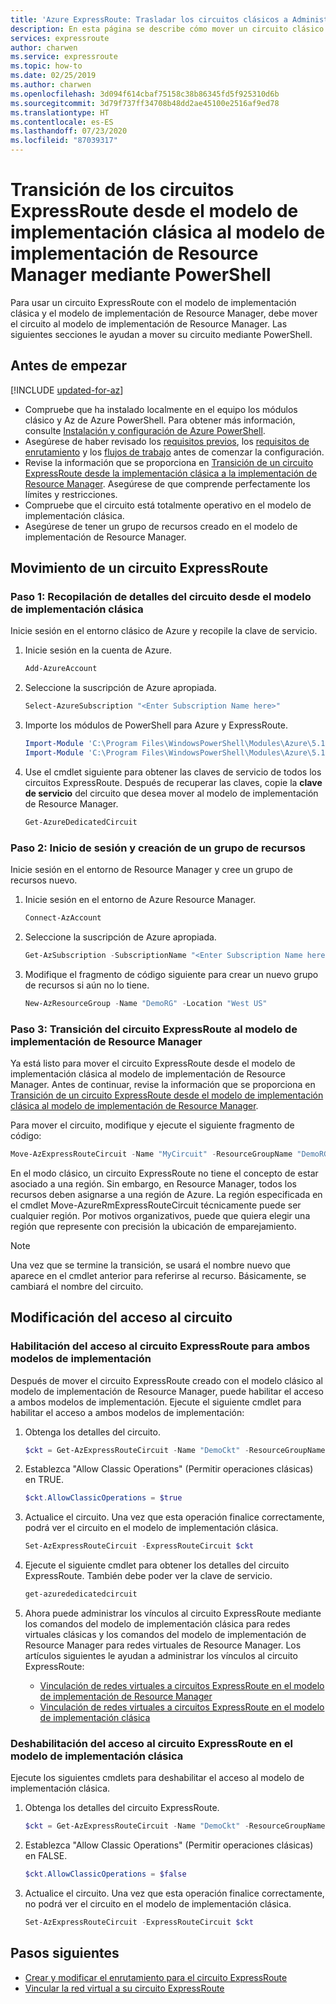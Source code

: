```yaml
---
title: 'Azure ExpressRoute: Trasladar los circuitos clásicos a Administrador de recursos'
description: En esta página se describe cómo mover un circuito clásico al modelo de implementación de Resource Manager mediante PowerShell.
services: expressroute
author: charwen
ms.service: expressroute
ms.topic: how-to
ms.date: 02/25/2019
ms.author: charwen
ms.openlocfilehash: 3d094f614cbaf75158c38b86345fd5f925310d6b
ms.sourcegitcommit: 3d79f737ff34708b48dd2ae45100e2516af9ed78
ms.translationtype: HT
ms.contentlocale: es-ES
ms.lasthandoff: 07/23/2020
ms.locfileid: "87039317"
---
```

# <a name="move-expressroute-circuits-from-classic-to-resource-manager-deployment-model-using-powershell"></a>Transición de los circuitos ExpressRoute desde el modelo de implementación clásica al modelo de implementación de Resource Manager mediante PowerShell

Para usar un circuito ExpressRoute con el modelo de implementación clásica y el modelo de implementación de Resource Manager, debe mover el circuito al modelo de implementación de Resource Manager. Las siguientes secciones le ayudan a mover su circuito mediante PowerShell.

## <a name="before-you-begin"></a>Antes de empezar

[!INCLUDE [updated-for-az](../../includes/hybrid-az-ps.md)]

* Compruebe que ha instalado localmente en el equipo los módulos clásico y Az de Azure PowerShell. Para obtener más información, consulte [Instalación y configuración de Azure PowerShell](/powershell/azure/).
* Asegúrese de haber revisado los [requisitos previos](expressroute-prerequisites.md), los [requisitos de enrutamiento](expressroute-routing.md) y los [flujos de trabajo](expressroute-workflows.md) antes de comenzar la configuración.
* Revise la información que se proporciona en [Transición de un circuito ExpressRoute desde la implementación clásica a la implementación de Resource Manager](expressroute-move.md). Asegúrese de que comprende perfectamente los límites y restricciones.
* Compruebe que el circuito está totalmente operativo en el modelo de implementación clásica.
* Asegúrese de tener un grupo de recursos creado en el modelo de implementación de Resource Manager.

## <a name="move-an-expressroute-circuit"></a>Movimiento de un circuito ExpressRoute

### <a name="step-1-gather-circuit-details-from-the-classic-deployment-model"></a>Paso 1: Recopilación de detalles del circuito desde el modelo de implementación clásica

Inicie sesión en el entorno clásico de Azure y recopile la clave de servicio.

1. Inicie sesión en la cuenta de Azure.

   ```powershell
   Add-AzureAccount
   ```

2. Seleccione la suscripción de Azure apropiada.

   ```powershell
   Select-AzureSubscription "<Enter Subscription Name here>"
   ```

3. Importe los módulos de PowerShell para Azure y ExpressRoute.

   ```powershell
   Import-Module 'C:\Program Files\WindowsPowerShell\Modules\Azure\5.1.1\Azure\Azure.psd1'
   Import-Module 'C:\Program Files\WindowsPowerShell\Modules\Azure\5.1.1\ExpressRoute\ExpressRoute.psd1'
   ```

4. Use el cmdlet siguiente para obtener las claves de servicio de todos los circuitos ExpressRoute. Después de recuperar las claves, copie la **clave de servicio** del circuito que desea mover al modelo de implementación de Resource Manager.

   ```powershell
   Get-AzureDedicatedCircuit
   ```

### <a name="step-2-sign-in-and-create-a-resource-group"></a>Paso 2: Inicio de sesión y creación de un grupo de recursos

Inicie sesión en el entorno de Resource Manager y cree un grupo de recursos nuevo.

1. Inicie sesión en el entorno de Azure Resource Manager.

   ```powershell
   Connect-AzAccount
   ```

2. Seleccione la suscripción de Azure apropiada.

   ```powershell
   Get-AzSubscription -SubscriptionName "<Enter Subscription Name here>" | Select-AzSubscription
   ```

3. Modifique el fragmento de código siguiente para crear un nuevo grupo de recursos si aún no lo tiene.

   ```powershell
   New-AzResourceGroup -Name "DemoRG" -Location "West US"
   ```

### <a name="step-3-move-the-expressroute-circuit-to-the-resource-manager-deployment-model"></a>Paso 3: Transición del circuito ExpressRoute al modelo de implementación de Resource Manager

Ya está listo para mover el circuito ExpressRoute desde el modelo de implementación clásica al modelo de implementación de Resource Manager. Antes de continuar, revise la información que se proporciona en [Transición de un circuito ExpressRoute desde el modelo de implementación clásica al modelo de implementación de Resource Manager](expressroute-move.md).

Para mover el circuito, modifique y ejecute el siguiente fragmento de código:

```powershell
Move-AzExpressRouteCircuit -Name "MyCircuit" -ResourceGroupName "DemoRG" -Location "West US" -ServiceKey "<Service-key>"
```

En el modo clásico, un circuito ExpressRoute no tiene el concepto de estar asociado a una región. Sin embargo, en Resource Manager, todos los recursos deben asignarse a una región de Azure. La región especificada en el cmdlet Move-AzureRmExpressRouteCircuit técnicamente puede ser cualquier región. Por motivos organizativos, puede que quiera elegir una región que represente con precisión la ubicación de emparejamiento.

> [!NOTE]
> Una vez que se termine la transición, se usará el nombre nuevo que aparece en el cmdlet anterior para referirse al recurso. Básicamente, se cambiará el nombre del circuito.
> 

## <a name="modify-circuit-access"></a>Modificación del acceso al circuito

### <a name="to-enable-expressroute-circuit-access-for-both-deployment-models"></a>Habilitación del acceso al circuito ExpressRoute para ambos modelos de implementación

Después de mover el circuito ExpressRoute creado con el modelo clásico al modelo de implementación de Resource Manager, puede habilitar el acceso a ambos modelos de implementación. Ejecute el siguiente cmdlet para habilitar el acceso a ambos modelos de implementación:

1. Obtenga los detalles del circuito.

   ```powershell
   $ckt = Get-AzExpressRouteCircuit -Name "DemoCkt" -ResourceGroupName "DemoRG"
   ```

2. Establezca "Allow Classic Operations" (Permitir operaciones clásicas) en TRUE.

   ```powershell
   $ckt.AllowClassicOperations = $true
   ```

3. Actualice el circuito. Una vez que esta operación finalice correctamente, podrá ver el circuito en el modelo de implementación clásica.

   ```powershell
   Set-AzExpressRouteCircuit -ExpressRouteCircuit $ckt
   ```

4. Ejecute el siguiente cmdlet para obtener los detalles del circuito ExpressRoute. También debe poder ver la clave de servicio.

   ```powershell
   get-azurededicatedcircuit
   ```

5. Ahora puede administrar los vínculos al circuito ExpressRoute mediante los comandos del modelo de implementación clásica para redes virtuales clásicas y los comandos del modelo de implementación de Resource Manager para redes virtuales de Resource Manager. Los artículos siguientes le ayudan a administrar los vínculos al circuito ExpressRoute:

    * [Vinculación de redes virtuales a circuitos ExpressRoute en el modelo de implementación de Resource Manager](expressroute-howto-linkvnet-arm.md)
    * [Vinculación de redes virtuales a circuitos ExpressRoute en el modelo de implementación clásica](expressroute-howto-linkvnet-classic.md)

### <a name="to-disable-expressroute-circuit-access-to-the-classic-deployment-model"></a>Deshabilitación del acceso al circuito ExpressRoute en el modelo de implementación clásica

Ejecute los siguientes cmdlets para deshabilitar el acceso al modelo de implementación clásica.

1. Obtenga los detalles del circuito ExpressRoute.

   ```powershell
   $ckt = Get-AzExpressRouteCircuit -Name "DemoCkt" -ResourceGroupName "DemoRG"
   ```

2. Establezca "Allow Classic Operations" (Permitir operaciones clásicas) en FALSE.

   ```powershell
   $ckt.AllowClassicOperations = $false
   ```

3. Actualice el circuito. Una vez que esta operación finalice correctamente, no podrá ver el circuito en el modelo de implementación clásica.

   ```powershell
   Set-AzExpressRouteCircuit -ExpressRouteCircuit $ckt
   ```

## <a name="next-steps"></a>Pasos siguientes

* [Crear y modificar el enrutamiento para el circuito ExpressRoute](expressroute-howto-routing-arm.md)
* [Vincular la red virtual a su circuito ExpressRoute](expressroute-howto-linkvnet-arm.md)
